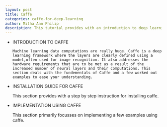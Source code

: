 ```yaml
---
layout: post
title: Caffe 
categories: caffe-for-deep-learning
author: Mitha Ann Philip
description: This tutorial provides with an introduction to deep learning framework and examples implemented using caffe.
---
```


- INTRODUCTION TO CAFFE

      Machine learning data computations are really huge. Caffe is a deep learning framework where the layers are clearly defined using a model,often used for image recognition. It also addresses the hardware requirements that are to be met as a result of the increased number of neural layers and their computations. This section deals with the fundementals of Caffe and a few worked out examples to ease your understanding.
    
- INSTALLATION GUIDE FOR CAFFE

  This section provides with a step by step instruction for installing caffe.

- IMPLEMENTATION USING CAFFE

  This section primarily focusses on implementing a few examples using caffe.
